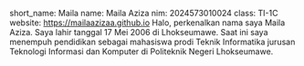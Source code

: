 short_name: Maila
name: Maila Aziza
nim: 2024573010024
class: TI-1C
website: https://mailaazizaa.github.io
Halo, perkenalkan nama saya Maila Aziza. Saya lahir tanggal 17 Mei 2006 di Lhokseumawe. Saat ini saya menempuh pendidikan sebagai mahasiswa prodi Teknik Informatika jurusan Teknologi Informasi dan Komputer di Politeknik Negeri Lhokseumawe. 
